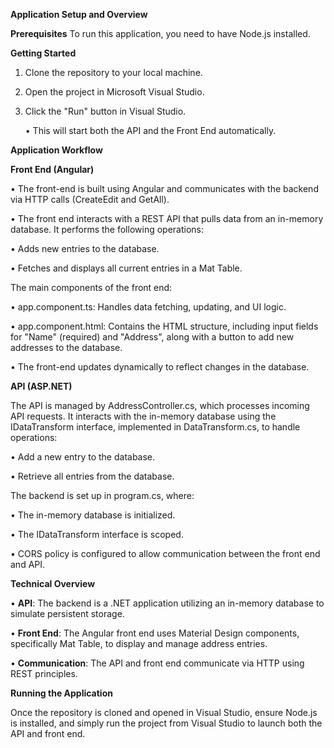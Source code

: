 **Application Setup and Overview**

**Prerequisites**
To run this application, you need to have Node.js installed.

**Getting Started**
1.	Clone the repository to your local machine.

2.	Open the project in Microsoft Visual Studio.

3.	Click the "Run" button in Visual Studio.

    •	This will start both the API and the Front End automatically.

**Application Workflow**

**Front End (Angular)**

•	The front-end is built using Angular and communicates with the backend via HTTP calls (CreateEdit and GetAll). 

•	The front end interacts with a REST API that pulls data from an in-memory database. It performs the following operations:

  •	Adds new entries to the database.
  
  •	Fetches and displays all current entries in a Mat Table.

The main components of the front end:

  •	app.component.ts: Handles data fetching, updating, and UI logic.
  
  •	app.component.html: Contains the HTML structure, including input fields for "Name"          (required) and "Address", along with a button to add new addresses to the database.
  
  •	The front-end updates dynamically to reflect changes in the database.

**API (ASP.NET)**

The API is managed by AddressController.cs, which processes incoming API requests. It interacts with the in-memory database using the IDataTransform interface, implemented in DataTransform.cs, to handle operations:

  •	Add a new entry to the database.
  
  •	Retrieve all entries from the database.

The backend is set up in program.cs, where:

  •	The in-memory database is initialized.
  
  •	The IDataTransform interface is scoped.
  
  •	CORS policy is configured to allow communication between the front end and API.

**Technical Overview**

•	**API**: The backend is a .NET application utilizing an in-memory database to simulate persistent storage.

•	**Front End**: The Angular front end uses Material Design components, specifically Mat Table, to display and manage address entries.

•	**Communication**: The API and front end communicate via HTTP using REST principles.

**Running the Application**

Once the repository is cloned and opened in Visual Studio, ensure Node.js is installed, and simply run the project from Visual Studio to launch both the API and front end.
